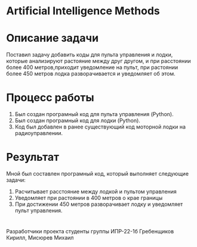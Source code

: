 # Artificial Intelligence Methods
# Описание задачи
Поставил задачу добавить коды для пульта управления и лодки, которые анализируют растояние между друг другом, и при расстоянии более 400 метров,приходит уведомление на пульт, при растоянии  более 450 метров лодка разворачивается и уведомляет об этом.
# Процесс работы
1. Был создан програмный код для пульта управления (Python).
2. Был создан програмный код для лодки (Python).
3. Код был добавлен в ранее существующий код моторной лодки на радиоуправлении.
# Результат
Мной был составлен програмный код, который выполняет следующие задачи:
1. Расчитывает расстояние между лодкой и пультом управления
2. Уведомляет при растоянии в 400 метров о крае границы
3. При достижении 450 метров разворачивает лодку и уведомляет пульт управления.
   #
Разработчики проекта студенты группы ИПР-22-1б Гребенщиков Кирилл, Мисюрев Михаил
   
